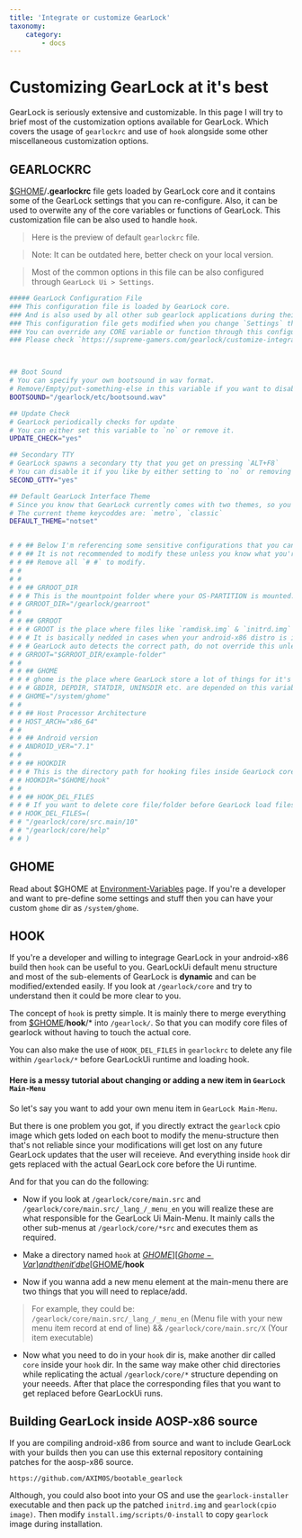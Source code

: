 ```yaml
---
title: 'Integrate or customize GearLock'
taxonomy:
    category:
        - docs
---
```


Customizing GearLock at it's best
=================================

GearLock is seriously extensive and customizable. In this page I will try to brief most of the customization options available for GearLock. Which covers the usage of `gearlockrc` and use of `hook` alongside some other miscellaneous customization options.

GEARLOCKRC
----------

[$GHOME][Ghome-Var]/**.gearlockrc** file gets loaded by GearLock core and it contains some of the GearLock settings that you can re-configure. Also, it can be used to overwite any of the core variables or functions of GearLock. This customization file can be also used to handle `hook`.

> Here is the preview of default `gearlockrc` file.

> Note: It can be outdated here, better check on your local version.

> Most of the common options in this file can be also configured through `GearLock Ui > Settings`.

```bash
##### GearLock Configuration File
### This configuration file is loaded by GearLock core.
### And is also used by all other sub gearlock applications during their runtime.
### This configuration file gets modified when you change `Settings` through Gearock Ui.
### You can override any CORE variable or function through this configuration file. (Do not modify unless you want to change the defaults)
### Please check `https://supreme-gamers.com/gearlock/customize-integrate-gearlock` to learn more.



## Boot Sound
# You can specify your own bootsound in wav format.
# Remove/Empty/put-something-else in this variable if you want to disable bootsound.
BOOTSOUND="/gearlock/etc/bootsound.wav"

## Update Check
# GearLock periodically checks for update
# You can either set this variable to `no` or remove it.
UPDATE_CHECK="yes"

## Secondary TTY
# GearLock spawns a secondary tty that you get on pressing `ALT+F8`
# You can disable it if you like by either setting to `no` or removing it.
SECOND_GTTY="yes"

## Default GearLock Interface Theme
# Since you know that GearLock currently comes with two themes, so you might wanna set a default
# The current theme keycoddes are: `metro`, `classic`
DEFAULT_THEME="notset"


# # ## Below I'm referencing some sensitive configurations that you can change.
# # ## It is not recommended to modify these unless you know what you're doing.
# # ## Remove all `# #` to modify.
# # 
# # 
# # ## GRROOT_DIR
# # # This is the mountpoint folder where your OS-PARTITION is mounted.
# # GRROOT_DIR="/gearlock/gearroot"
# # 
# # ## GRROOT
# # # GROOT is the place where files like `ramdisk.img` & `initrd.img` exist.
# # # It is basically nedded in cases when your android-x86 distro is installed under a subdirectory in your OS-PARTITION.
# # # GearLock auto detects the correct path, do not override this unless necessary.
# # GRROOT="$GRROOT_DIR/example-folder"
# # 
# # ## GHOME
# # # ghome is the place where GearLock store a lot of things for it's work process.
# # # GBDIR, DEPDIR, STATDIR, UNINSDIR etc. are depended on this variable.
# # GHOME="/system/ghome"
# # 
# # ## Host Processor Architecture
# # HOST_ARCH="x86_64"
# # 
# # ## Android version
# # ANDROID_VER="7.1"
# # 
# # ## HOOKDIR
# # # This is the directory path for hooking files inside GearLock core.
# # HOOKDIR="$GHOME/hook"
# # 
# # ## HOOK_DEL_FILES
# # # If you want to delete core file/folder before GearLock load files from your $HOOK_DIR
# # HOOK_DEL_FILES=(
# # "/gearlock/core/src.main/10"
# # "/gearlock/core/help"
# # )
```


GHOME
-----

Read about $GHOME at [Environment-Variables][Ghome-Var] page. If you're a developer and want to pre-define some settings and stuff then you can have your custom `ghome` dir as `/system/ghome`.


HOOK
----

If you're a developer and willing to integrage GearLock in your android-x86 build then `hook` can be useful to you. GearLockUi default menu structure and most of the sub-elements of GearLock is **dynamic** and can be modified/extended easily. If you look at `/gearlock/core` and try to understand then it could be more clear to you.

The concept of `hook` is pretty simple. It is mainly there to merge everything from [$GHOME][Ghome-Var]/**hook**/* into `/gearlock/`.
So that you can modify core files of gearlock without having to touch the actual core.

You can also make the use of `HOOK_DEL_FILES` in `gearlockrc` to delete any file within `/gearlock/*` before GearLockUi runtime and loading hook.


#### Here is a messy tutorial about changing or adding a new item in `GearLock Main-Menu`

So let's say you want to add your own menu item in `GearLock Main-Menu`.

But there is one problem you got, if you directly extract the `gearlock` cpio image which gets loded on each boot to modify the menu-structure then that's not reliable since your modifications will get lost on any future GearLock updates that the user will receieve. And everything inside `hook` dir gets replaced with the actual GearLock core before the Ui runtime.

And for that you can do the following:

* Now if you look at `/gearlock/core/main.src` and `/gearlock/core/main.src/_lang_/_menu_en` you will realize these are what responsible for the GearLock Ui Main-Menu. It mainly calls the other sub-menus at `/gearlock/core/*src` and executes them as required.

* Make a directory named `hook` at [$GHOME][Ghome-Var] and then it'd be [$GHOME][Ghome-Var]/**hook**

* Now if you wanna add a new menu element at the main-menu there are two things that you will need to replace/add.
> For example, they could be:
> `/gearlock/core/main.src/_lang_/_menu_en` (Menu file with your new menu item record at end of line) && `/gearlock/core/main.src/X` (Your item executable)

* Now what you need to do in your `hook` dir is, make another dir called `core` inside your `hook` dir. In the same way make other chid directories while replicating the actual `/gearlock/core/*` structure depending on your neeeds. After that place the corresponding files that you want to get replaced before GearLockUi runs.


Building GearLock inside AOSP-x86 source
----------------------------------------

If you are compiling android-x86 from source and want to include GearLock with your builds then you can use this external repository containing patches for the aosp-x86 source.

```
https://github.com/AXIM0S/bootable_gearlock
```


Although, you could also boot into your OS and use the `gearlock-installer` executable and then pack up the patched `initrd.img` and `gearlock(cpio image)`. Then modify `install.img/scripts/0-install` to copy `gearlock` image during installation.







[Ghome-Var]: https://supreme-gamers.com/gearlock/environment-variables#ghome
